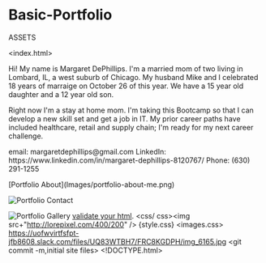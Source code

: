 # Basic-Portfolio
ASSETS
<!DOCTYPE.html>
<index.html>
<body><p>Hi! My name is Margaret DePhillips. I'm a married mom of two living in Lombard, IL, a west suburb of Chicago.  My husband Mike and I celebrated 18 years of marraige on October 26 of this year.  We have a 15 year old daughter and a 12 year old son.</p>

  <p>Right now I'm a stay at home mom.  I'm taking this Bootcamp so that I can develop a new skill set and get a job in IT. My prior career paths have included healthcare, retail and supply chain; I'm ready for my next career challenge.</p><body> 
<contact.html><p>email: margaretdephillips@gmail.com
              LinkedIn: https://www.linkedin.com/in/margaret-dephillips-8120767/
            Phone: (630) 291-1255</p>
<portfolio.html>[Portfolio About](Images/portfolio-about-me.png)

   ![Portfolio Contact](Images/portfolio-contact.png)

   ![Portfolio Gallery](Images/portfolio-gallery.png)
[validate your html](https://validator.w3.org/#validate_by_input).
<css/ css><img src+"http://lorepixel.com/400/200" />
  {style.css}
<images.css>
    https://uofwvirtfsfpt-jfb8608.slack.com/files/UQ83WTBH7/FRC8KGDPH/img_6165.jpg
  <git add>
  <git commit -m,initial site files>
  <git push origin master><!DOCTYPE.html>
